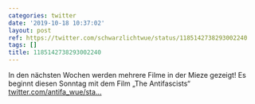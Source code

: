 ```yaml
---
categories: twitter
date: '2019-10-18 10:37:02'
layout: post
ref: https://twitter.com/schwarzlichtwue/status/1185142738293002240
tags: []
title: 1185142738293002240
---
```

In den nächsten Wochen werden mehrere Filme in der Mieze gezeigt! Es beginnt diesen Sonntag mit dem Film „The Antifascists“ [twitter.com/antifa_wue/sta…](https://twitter.com/antifa_wue/status/1185135219172622336) 